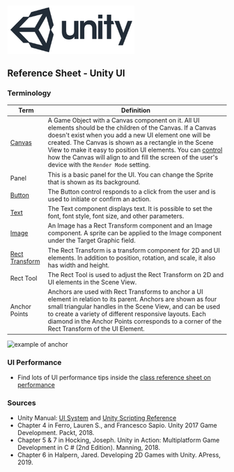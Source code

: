 

![unity logo](../assets/img/logos/unity-logo-293w.png)

## Reference Sheet - Unity UI





### Terminology

Term | Definition
--- | ---
[Canvas](https://docs.unity3d.com/Manual/class-Canvas.html) | A Game Object with a Canvas component on it. All UI elements should be the children of the Canvas. If a Canvas doesn't exist when you add a new UI element one will be created. The Canvas is shown as a rectangle in the Scene View to make it easy to position UI elements. You can [control](https://docs.unity3d.com/Manual/UICanvas.html) how the Canvas will align to and fill the screen of the user's device with the `Render Mode` setting.
Panel | This is a basic panel for the UI. You can change the Sprite that is shown as its background.
[Button](https://docs.unity3d.com/Manual/script-Button.html) | The Button control responds to a click from the user and is used to initiate or confirm an action.
[Text](https://docs.unity3d.com/Manual/script-Text.html) | The Text component displays text. It is possible to set the font, font style, font size, and other parameters.
[Image](https://docs.unity3d.com/Manual/script-Image.html) | An Image has a Rect Transform component and an Image component. A sprite can be applied to the Image component under the Target Graphic field.
[Rect Transform](https://docs.unity3d.com/Manual/class-RectTransform.html) | The Rect Transform is a transform component for 2D and UI elements. In addition to position, rotation, and scale, it also has width and height.  
Rect Tool | The Rect Tool is used to adjust the Rect Transform on 2D and UI elements in the Scene View.
Anchor Points | Anchors are used with Rect Transforms to anchor a UI element in relation to its parent. Anchors are shown as four small triangular handles in the Scene View, and can be used to create a variety of different responsive layouts. Each diamond in the Anchor Points corresponds to a corner of the Rect Transform of the UI Element.

![example of anchor](https://docs.unity3d.com/uploads/Main/UI_Anchored2.gif)


### UI Performance

- Find lots of UI performance tips inside the [class reference sheet on performance](Unity-Performance.md)


### Sources
* Unity Manual: [UI System](https://docs.unity3d.com/Manual/UISystem.html) and [Unity Scripting Reference](https://docs.unity3d.com/ScriptReference/index.html)
* Chapter 4 in Ferro, Lauren S., and Francesco Sapio. Unity 2017 Game Development. Packt, 2018.
* Chapter 5 & 7 in Hocking, Joseph. Unity in Action: Multiplatform Game Development in C # (2nd Edition). Manning, 2018.
* Chapter 6 in Halpern, Jared. Developing 2D Games with Unity. APress, 2019.
